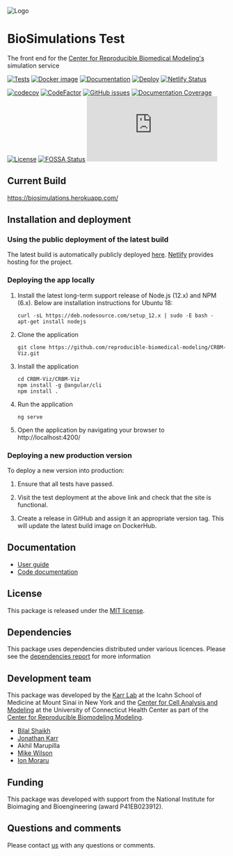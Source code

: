 ![Logo](https://raw.githubusercontent.com/reproducible-biomedical-modeling/CRBM-Viz/master/CRBM-Viz/src/assets/logo/logo-white.svg?sanitize=true)

# BioSimulations Test

The front end for the [Center for Reproducible Biomedical Modeling's](https://reproduciblebiomodels.org/) simulation service

[![Tests](https://github.com/reproducible-biomedical-modeling/Biosimulations/workflows/Build,%20Lint,%20Test/badge.svg)](https://github.com/reproducible-biomedical-modeling/Biosimulations/actions)
[![Docker image](https://github.com/reproducible-biomedical-modeling/Biosimulations/workflows/Docker%20Image%20CI/badge.svg)](https://github.com/reproducible-biomedical-modeling/Biosimulations/actions)
[![Documentation](https://github.com/reproducible-biomedical-modeling/Biosimulations/workflows/Documentation/badge.svg)](https://github.com/reproducible-biomedical-modeling/Biosimulations/actions)
[![Deploy](https://github.com/reproducible-biomedical-modeling/Biosimulations/workflows/Publish%20Docker/badge.svg)](https://github.com/reproducible-biomedical-modeling/Biosimulations/actions)
[![Netlify Status](https://api.netlify.com/api/v1/badges/a6cd8d41-5a4f-4a9f-aaca-e341554ab22a/deploy-status)](https://app.netlify.com/sites/biosimulations/deploys)

[![codecov](https://codecov.io/gh/reproducible-biomedical-modeling/CRBM-Viz/branch/master/graph/badge.svg)](https://codecov.io/gh/reproducible-biomedical-modeling/CRBM-Viz)
[![CodeFactor](https://www.codefactor.io/repository/github/reproducible-biomedical-modeling/Biosimulations/badge)](https://www.codefactor.io/repository/github/reproducible-biomedical-modeling/Biosimulations)
[![GitHub issues](https://img.shields.io/github/issues/reproducible-biomedical-modeling/Biosimulations?logo=GitHub)](https://github.com/reproducible-biomedical-modeling/Biosimulations/issues)
[![Documentation Coverage](https://reproducible-biomedical-modeling.github.io/Biosimulations/images/coverage-badge-documentation.svg)](https://reproducible-biomedical-modeling.github.io/Biosimulations/)
[![License](https://img.shields.io/github/license/reproducible-biomedical-modeling/Biosimulations.svg)](LICENSE)
[![FOSSA Status](https://app.fossa.com/api/projects/custom%2B12818%2Fgit%40github.com%3Areproducible-biomedical-modeling%2FCRBM-Viz.git.svg?type=shield)](https://app.fossa.com/projects/custom%2B12818%2Fgit%40github.com%3Areproducible-biomedical-modeling%2FCRBM-Viz.git?ref=badge_shield)
![Analytics](https://ga-beacon.appspot.com/UA-86759801-1/CRBM-Viz/README.md?pixel)

## Current Build

https://biosimulations.herokuapp.com/

## Installation and deployment

### Using the public deployment of the latest build

The latest build is automatically publicly deployed [here](https://biosimulations.netlify.com). [Netlify](https://www.netlify.com) provides hosting for the project.

### Deploying the app locally

1. Install the latest long-term support release of Node.js (12.x) and NPM (6.x). Below are installation instructions for Ubuntu 18:

   ```
   curl -sL https://deb.nodesource.com/setup_12.x | sudo -E bash -
   apt-get install nodejs
   ```

2. Clone the application

   ```
   git clone https://github.com/reproducible-biomedical-modeling/CRBM-Viz.git
   ```

3. Install the application

   ```
   cd CRBM-Viz/CRBM-Viz
   npm install -g @angular/cli
   npm install .
   ```

4. Run the application

   ```
   ng serve
   ```

5. Open the application by navigating your browser to http://localhost:4200/

### Deploying a new production version

To deploy a new version into production:

1. Ensure that all tests have passed.

2. Visit the test deployment at the above link and check that the site is functional.

3. Create a release in GitHub and assign it an appropriate version tag.
   This will update the latest build image on DockerHub.

## Documentation

- [User guide](https://biosimulations.herokuapp.com/about/help)
- [Code documentation](https://reproducible-biomedical-modeling.github.io/CRBM-Viz/)

## License

This package is released under the [MIT license](LICENSE).

## Dependencies

This package uses dependencies distributed under various licences. Please see the [dependencies report](https://app.fossa.com/attribution/ba821b8e-9edf-481b-a00a-eea0eb10bf63) for more information

## Development team

This package was developed by the [Karr Lab](https://www.karrlab.org) at the Icahn School of Medicine at Mount Sinai in New York and the [Center for Cell Analysis and Modeling](https://health.uconn.edu/cell-analysis-modeling/) at the University of Connecticut Health Center as part of the [Center for Reproducible Biomodeling Modeling](https://reproduciblebiomodels.org).

- [Bilal Shaikh](https://www.bshaikh.com)
- [Jonathan Karr](https://www.karrlab.org)
- Akhil Marupilla
- [Mike Wilson](https://www.linkedin.com/in/mike-wilson-08b3324/)
- [Ion Moraru](https://facultydirectory.uchc.edu/profile?profileId=Moraru-Ion)

## Funding

This package was developed with support from the National Institute for Bioimaging and Bioengineering (award P41EB023912).

## Questions and comments

Please contact [us](mailto:info@biosimulations.org) with any questions or comments.
